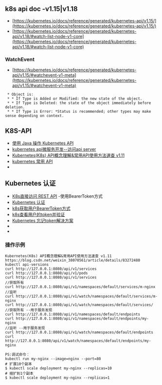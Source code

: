 ## k8s api doc -v1.15|v1.18
- [https://kubernetes.io/docs/reference/generated/kubernetes-api/v1.15/](https://kubernetes.io/docs/reference/generated/kubernetes-api/v1.15/)
- [https://kubernetes.io/docs/reference/generated/kubernetes-api/v1.18/#watch-list-node-v1-core](https://kubernetes.io/docs/reference/generated/kubernetes-api/v1.18/#watch-list-node-v1-core)

### WatchEvent
- [https://kubernetes.io/docs/reference/generated/kubernetes-api/v1.15/#watchevent-v1-meta](https://kubernetes.io/docs/reference/generated/kubernetes-api/v1.15/#watchevent-v1-meta)
```
 * Object is:
 * * If Type is Added or Modified: the new state of the object.
 * * If Type is Deleted: the state of the object immediately before deletion.
 * * If Type is Error: *Status is recommended; other types may make sense depending on context.
```

## K8S-API
- [使用 Java 操作 Kubernetes API](https://blog.csdn.net/fly910905/article/details/101345091)
- [kubernetes api微服务开发--访问api server](https://blog.csdn.net/xingyuzhe/article/details/80564441)
- [Kubernetes(K8s) API概念理解&常用API使用方法速查 v1.11](https://blog.csdn.net/weixin_38070561/article/details/83272480)
- [kubernetes 常用 API](https://www.jianshu.com/p/04dc3d77178a)
- []()

## Kubernetes 认证
- [K8s直接访问 REST API](https://blog.csdn.net/shenhonglei1234/article/details/81633127) -使用BearerToken方式
- [Kubernetes 认证](http://docs.kubernetes.org.cn/51.html)
- [k8s获取用户BearerToken方式](https://www.cnblogs.com/davygeek/p/12876540.html)
- [k8s查看用户的token并验证](https://blog.csdn.net/wangshuminjava/article/details/92791083)
- [Kubernetes 忘记token解决方案](https://blog.csdn.net/qq_19734597/article/details/97674360)
- []()
- []()

### 操作示例
```
Kubernetes(K8s) API概念理解&常用API使用方法速查 v1.11
https://blog.csdn.net/weixin_38070561/article/details/83272480
kubectl api-versions
curl http://127.0.0.1:8080/api/v1/services
curl http://127.0.0.1:8080/api/v1/pods
curl http://127.0.0.1:8080/api/v1/services
//获取所有
curl http://127.0.0.1:8080/api/v1/namespaces/default/services/m-nginx
//监听
curl http://127.0.0.1:8080/api/v1/watch/namespaces/default/services/m-nginx
curl http://127.0.0.1:8080/api/v1/watch/namespaces/default/services/
//获取所有 --用于服务发现
curl http://127.0.0.1:8080/api/v1/namespaces/default/endpoints
curl http://127.0.0.1:8080/api/v1/namespaces/default/endpoints/my-nginx
//监听 --用于服务发现
curl http://127.0.0.1:8080/api/v1/watch/namespaces/default/endpoints
curl http://127.0.0.1:8080/api/v1/watch/namespaces/default/endpoints/my-nginx

PS:调试命令：
kubectl run my-nginx --image=nginx --port=80
# 扩展10个副本
$ kubectl scale deployment my-nginx --replicas=10
# 缩扩到1个副本
$ kubectl scale deployment my-nginx --replicas=1
```